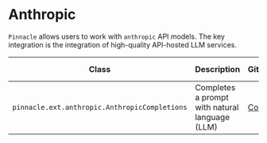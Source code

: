 # Anthropic

`Pinnacle` allows users to work with `anthropic` API models. The key integration is the integration 
of high-quality API-hosted LLM services.

| Class | Description | GitHub | API-docs |
| --- | --- | --- | --- |
| `pinnacle.ext.anthropic.AnthropicCompletions` | Completes a prompt with natural language (LLM) | [Code](https://github.com/pinnacle/pinnacle/blob/main/pinnacle/ext/anthropic/model.py) | [Docs](/docs/api/ext/anthropic/model#anthropiccompletions) |